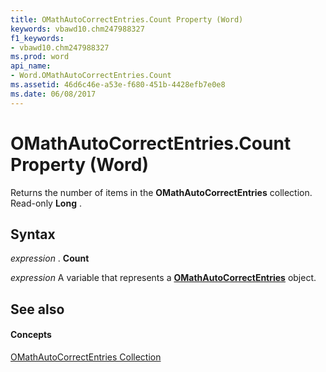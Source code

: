 ```yaml
---
title: OMathAutoCorrectEntries.Count Property (Word)
keywords: vbawd10.chm247988327
f1_keywords:
- vbawd10.chm247988327
ms.prod: word
api_name:
- Word.OMathAutoCorrectEntries.Count
ms.assetid: 46d6c46e-a53e-f680-451b-4428efb7e0e8
ms.date: 06/08/2017
---
```



# OMathAutoCorrectEntries.Count Property (Word)

Returns the number of items in the **OMathAutoCorrectEntries** collection. Read-only **Long** .


## Syntax

 _expression_ . **Count**

 _expression_ A variable that represents a **[OMathAutoCorrectEntries](omathautocorrectentries-object-word.md)** object.


## See also


#### Concepts


[OMathAutoCorrectEntries Collection](omathautocorrectentries-object-word.md)

